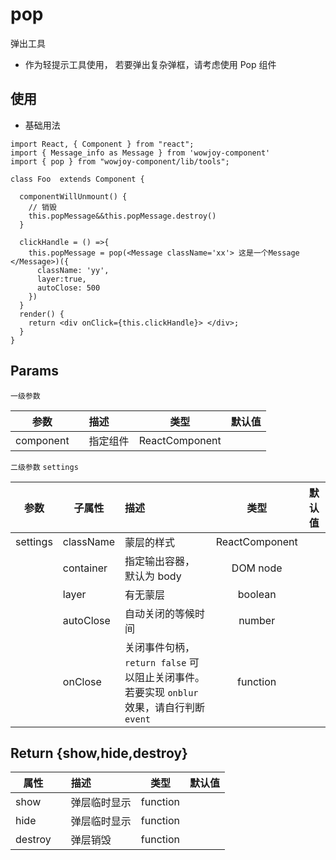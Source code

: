 # pop

弹出工具

- 作为轻提示工具使用， 若要弹出复杂弹框，请考虑使用 Pop 组件

## 使用

- 基础用法

```
import React, { Component } from "react";
import { Message_info as Message } from 'wowjoy-component'
import { pop } from "wowjoy-component/lib/tools";

class Foo  extends Component {

  componentWillUnmount() {
    // 销毁
    this.popMessage&&this.popMessage.destroy()
  }

  clickHandle = () =>{
    this.popMessage = pop(<Message className='xx'> 这是一个Message </Message>)({
      className: 'yy',
      layer:true,
      autoClose: 500
    })
  }
  render() {
    return <div onClick={this.clickHandle}> </div>;
  }
}
```

## Params

`一级参数`

| 参数      |     | 描述     |      类型      | 默认值 |
| --------- | --- | :------- | :------------: | :----: |
| component |     | 指定组件 | ReactComponent |        |

`二级参数` `settings`

| 参数     | 子属性    | 描述                                                                                      |      类型      | 默认值 |
| -------- | --------- | :---------------------------------------------------------------------------------------- | :------------: | :----: |
| settings | className | 蒙层的样式                                                                                | ReactComponent |        |
|          | container | 指定输出容器， 默认为 body                                                                |    DOM node    |        |
|          | layer     | 有无蒙层                                                                                  |    boolean     |        |
|          | autoClose | 自动关闭的等候时间                                                                        |     number     |        |
|          | onClose   | 关闭事件句柄，`return false` 可以阻止关闭事件。若要实现 `onblur` 效果，请自行判断 `event` |    function    |        |

## Return {show,hide,destroy}

| 属性    |     | 描述         |   类型   | 默认值 |
| ------- | --- | :----------- | :------: | :----: |
| show    |     | 弹层临时显示 | function |        |
| hide    |     | 弹层临时显示 | function |        |
| destroy |     | 弹层销毁     | function |        |
